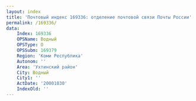 ```yaml
---
layout: index
title: 'Почтовый индекс 169336: отделение почтовой связи Почты России'
permalink: /169336/
data:
    Index: 169336
    OPSName: Водный
    OPSType: О
    OPSSubm: 169379
    Region: 'Коми Республика'
    Autonom: ''
    Area: 'Ухтинский район'
    City: Водный
    City1: ''
    ActDate: '20001030'
    IndexOld: ''
---
```

